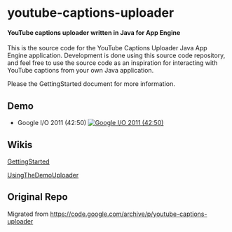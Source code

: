 # youtube-captions-uploader
#### YouTube captions uploader written in Java for App Engine

This is the source code for the YouTube Captions Uploader Java App Engine application. Development is done using this source code repository, and feel free to use the source code as an inspiration for interacting with YouTube captions from your own Java application.

Please the GettingStarted document for more information.

## Demo

* Google I/O 2011 (42:50)
[![Google I/O 2011 (42:50)](https://img.youtube.com/vi/tua3DdacgOo/0.jpg)](https://www.youtube.com/watch?v=tua3DdacgOo&t=2570)


## Wikis
[GettingStarted](GettingStarted.wiki)

[UsingTheDemoUploader](UsingTheDemoUploader.wiki)

## Original Repo

Migrated from https://code.google.com/archive/p/youtube-captions-uploader
